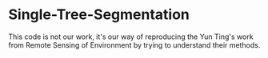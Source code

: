 # Single-Tree-Segmentation
This code is not our work, it's our way of reproducing the Yun Ting's work from Remote Sensing of Environment by trying to understand their methods.
